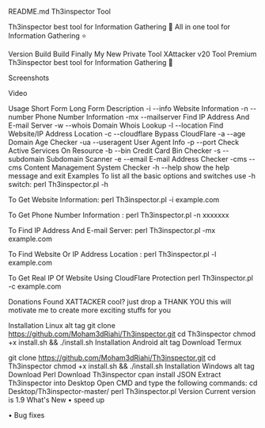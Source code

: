 README.md
Th3inspector Tool


Th3inspector best tool for Information Gathering 🔎
      All in one tool for Information Gathering ⭐

Version Build Build
Finally My New Private Tool
XAttacker v20 Tool Premium 
Th3inspector best tool for Information Gathering 🔎


Screenshots

    

Video

Usage
Short Form	Long Form	Description
-i	--info	Website Information
-n	--number	Phone Number Information
-mx	--mailserver	Find IP Address And E-mail Server
-w	--whois	Domain Whois Lookup
-l	--location	Find Website/IP Address Location
-c	--cloudflare	Bypass CloudFlare
-a	--age	Domain Age Checker
-ua	--useragent	User Agent Info
-p	--port	Check Active Services On Resource
-b	--bin	Credit Card Bin Checker
-s	--subdomain	Subdomain Scanner
-e	--email	E-mail Address Checker
-cms	--cms	Content Management System Checker
-h	--help	show the help message and exit
Examples
To list all the basic options and switches use -h switch:
perl Th3inspector.pl -h

To Get Website Information:
perl Th3inspector.pl -i example.com

To Get Phone Number Information :
perl Th3inspector.pl -n xxxxxxx

To Find IP Address And E-mail Server:
perl Th3inspector.pl -mx example.com

To Find Website Or IP Address Location :
perl Th3inspector.pl -l example.com

To Get Real IP Of Website Using CloudFlare Protection
perl Th3inspector.pl -c example.com

Donations
Found XATTACKER cool? just drop a THANK YOU this will motivate me to create more exciting stuffs for you



Installation Linux alt tag
git clone https://github.com/Moham3dRiahi/Th3inspector.git
cd Th3inspector
chmod +x install.sh && ./install.sh
Installation Android alt tag
Download Termux

git clone https://github.com/Moham3dRiahi/Th3inspector.git
cd Th3inspector
chmod +x install.sh && ./install.sh
Installation Windows alt tag
Download Perl
Download Th3inspector
cpan install JSON
Extract Th3inspector into Desktop
Open CMD and type the following commands:
cd Desktop/Th3inspector-master/
perl Th3inspector.pl
Version
Current version is 1.9 What's New
• speed up

• Bug fixes
